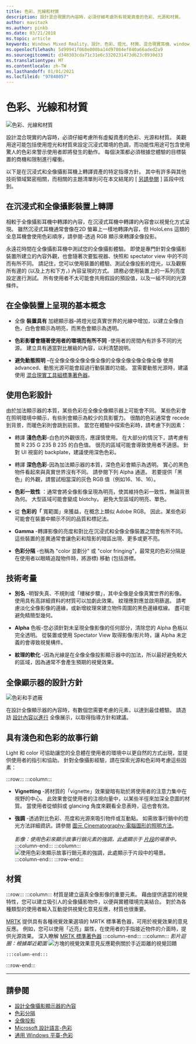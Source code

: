 ```yaml
---
title: 色彩、光線和材質
description: 設計混合現實的內容時，必須仔細考慮所有視覺資產的色彩、光源和材質。
author: mavitazk
ms.author: pinkb
ms.date: 03/21/2018
ms.topic: article
keywords: Windows Mixed Reality、設計、色彩、燈光、材質、混合現實耳機、windows Mixed reality 耳機、虛擬實境耳機、HoloLens、MRTK、混合現實工具組
ms.openlocfilehash: 5d99941f068e808ba14d97084ef840a66aded2a9
ms.sourcegitcommit: d340303cda71c31e6c3320231473d623c0930d33
ms.translationtype: MT
ms.contentlocale: zh-TW
ms.lasthandoff: 01/01/2021
ms.locfileid: "97848057"
---
```

# <a name="color-light-and-materials"></a>色彩、光線和材質

![色彩、光線和材質](images/RemoteRendering.jpg)

設計混合現實的內容時，必須仔細考慮所有虛擬資產的色彩、光源和材質。 美觀用途可能包括使用燈光和材質來設定沉浸式環境的色調，而功能性用途可包含使用驚人的色彩來警示使用者即將發生的動作。 每個決策都必須根據您體驗的目標裝置的商機和限制進行權衡。

以下是在沉浸式和全像攝影耳機上轉譯資產的特定指導方針。 其中有許多與其他技術領域緊密相關，而相關的主題清單則可在本文結尾的 [ [另請參閱](color-light-and-materials.md#see-also) ] 區段中找到。

## <a name="rendering-on-immersive-vs-holographic-devices"></a>在沉浸式和全像攝影裝置上轉譯

相較于全像攝影耳機中轉譯的內容，在沉浸式耳機中轉譯的內容會以視覺化方式呈現。 雖然沉浸式耳機通常會像在2D 螢幕上一樣地轉譯內容，但 HoloLens 這類的全息耳機會使用色彩順序，請參閱-透過 RGB 顯示來轉譯全像投影。

永遠花時間在全像攝影耳機中測試您的全像攝影體驗。 即使是專門針對全像攝影裝置所建立的內容外觀，也會隨著次要監視器、快照和 spectator view 中的不同而有所不同。 請記住，您可以使用裝置的體驗、測試全像投影的燈光，以及觀察所有邊的 (以及上方和下方，) 內容呈現的方式。 請務必使用裝置上的一系列亮度設定進行測試。 所有使用者不太可能會共用假設的預設值，以及一組不同的光源條件。

## <a name="fundamentals-of-rendering-on-holographic-devices"></a>在全像裝置上呈現的基本概念

* 全像 **裝置具有** 加總顯示器–將燈光從真實世界的光線中增加，以建立全像白色，白色會顯示為明亮，而黑色會顯示為透明。

* **色彩影響會隨著使用者的環境而有所不同** -使用者的房間內有許多不同的光源。 建立具有適當對比層級的內容，以利清楚說明。

* **避免動態照明** –在全像全像全像全像全像的全像全像全像全像全像 使用 advanced、動態光源可能會超過行動裝置的功能。 當需要動態光源時，建議使用 [混合現實工具組標準著色器](https://github.com/microsoft/MixedRealityToolkit-Unity/blob/mrtk_release/Documentation/README_MRTKStandardShader.md)。 

## <a name="designing-with-color"></a>使用色彩設計

由於加法顯示器的本質，某些色彩在全像全像顯示器上可能會不同。 某些色彩會在照明環境中顯示，有些則會顯示為較少的具影響力。 很酷的色彩通常會 recede 到背景，而暖色彩則會跳到前景。 當您在體驗中探索色彩時，請考慮下列因素：

* 轉譯 **淺色色彩**-白色的外觀很亮，應謹慎使用。 在大部分的情況下，請考慮有關 R 235 G 235 B 235 的白色值。 很亮的區域可能會導致使用者不適感。 針對 UI 視窗的 backplate，建議使用深色色彩。

* 轉譯 **深色色彩**-因為加法顯示器的本質，深色色彩會顯示為透明。 實心的黑色物件看起來與真實世界沒有不同。 請參閱下列 Alpha 通道。 若要提供「黑色」的外觀，請嘗試相當深的灰色 RGB 值（例如16、16、16）。

* **色彩一致性** ：通常會將全像影像呈現為明亮，使其維持色彩一致性，無論背景為何。 大型區域可能會變成 blotchy。 避免大型區域的明亮、單色。

* 從 **色彩的「** 寬範圍」來獲益，在概念上類似 Adobe RGB。 因此，某些色彩可能會在裝置中顯示不同的品質和標記法。

* **Gamma** -轉譯影像的亮度和對比在沉浸式和全像全像裝置之間會有所不同。 這些裝置的差異通常會讓色彩和陰影的暗區出現、更多或更不亮。

* **色彩分隔** -也稱為 "color 並劃分" 或 "color fringing"，最常見的色彩分隔是在使用者以眼睛追蹤物件時，將游標) 移動 (包括游標。

## <a name="technical-considerations"></a>技術考量

* **別名** -明智失真、不規則或「樓梯步驟」，其中全像是全像真實世界的影像。 使用具有高詳細資料的材質可以加劇此效果。 紋理應對應並啟用篩選。 請考慮淡化全像影像的邊緣，或新增紋理來建立物件周圍的黑色邊緣框線。 盡可能避免精簡型幾何。

* **Alpha** 色板-您必須針對未呈現全像影像的任何部分，清除您的 Alpha 色板以完全透明。 從裝置或使用 Spectator View 取得影像/影片時，讓 Alpha 未定義的會導致視覺構件。

* **紋理的軟化** -因為光線是在全像全像投影顯示器中的加法，所以最好避免較大的區域，因為通常不會產生預期的視覺效果。

## <a name="design-guidelines-for-holographic-display"></a>全像顯示器的設計方針

![色彩和手遮蔽](images/color_handocclusion.jpg)

在設計全像顯示器的內容時，有數個您需要考慮的元素，以達到最佳體驗。 請造訪 [設計內容以進行](designing-content-for-holographic-display.md) 全像展示，以取得指導方針和建議。

## <a name="storytelling-with-light-and-color"></a>具有淺色和色彩的故事行銷

Light 和 color 可協助讓您的全息體在使用者的環境中以更自然的方式出現，並提供使用者的指引和協助。 針對全像攝影經驗，請在探索光源和色彩時考慮這些因素：

:::row:::
    :::column:::
* **Vignetting** -將材質的「vignette」效果變暗有助於將使用者的注意力集中在視野的中心。 此效果會從使用者的注視向量中，以某些半徑來加深全息圖的材質。 當使用者從傾斜或 glancing 角度來觀看全息表時，這也會有效。

* **強調** -透過對比色彩、亮度和光源來吸引物件或互動點。 如需故事行銷中的燈光方法詳細資訊，請參閱 [圖元 Cinematography-電腦圖形的照明方法](http://media.siggraph.org/education/cgsource/Archive/ConfereceCourses/S96/course30.pdf)。<br>
        <br>
        *影像：使用色彩來顯示故事行銷元素的強調，此處顯示于 [片段](https://www.microsoft.com/p/fragments/9nblggh5ggm8)的場景中。*
    :::column-end:::
        :::column:::
        ![使用色彩來顯示故事行銷元素的強調，此處顯示于片段中的場景。](images/640px-fragments.jpg)<br>
    :::column-end:::
:::row-end:::

## <a name="materials"></a>材質

:::row:::
    :::column:::
材質是建立逼真全像影像的重要元素。 藉由提供適當的視覺特性，您可以建立吸引人的全像攝影物件，以便與實體環境完美結合。 對於為各種類型的使用者輸入互動提供視覺化意見反應，材質也很重要。  

[MRTK](https://github.com/Microsoft/MixedRealityToolkit-Unity) 提供具有各種視覺效果選項的 MRTK 標準著色器，可用於視覺效果的意見反應。 例如，您可以使用「近亮」屬性，在使用者的手指接近物件的介面時，提供光源效果。 深入瞭解 [MRTK 標準著色器](https://microsoft.github.io/MixedRealityToolkit-Unity/Documentation/README_MRTKStandardShader.html)
    :::column-end:::
        :::column:::
    *影片迴圈：根據鄰近範圍* 
     ![ 方塊的視覺效果意見反應範例關於手近距離的視覺回饋](images/HoloLens2_Proximity.gif)

    :::column-end:::
:::row-end:::
<br>

---

## <a name="see-also"></a>請參閱
* [設計全像攝影顯示器的內容](designing-content-for-holographic-display.md)
* [色彩分隔](../develop/platform-capabilities-and-apis/hologram-stability.md#color-separation)
* [全像投影](../discover/hologram.md)
* [Microsoft 設計語言-色彩](https://www.microsoft.com/design/color)
* [通用 Windows 平臺-色彩](https://docs.microsoft.com/windows/uwp/style/color)
